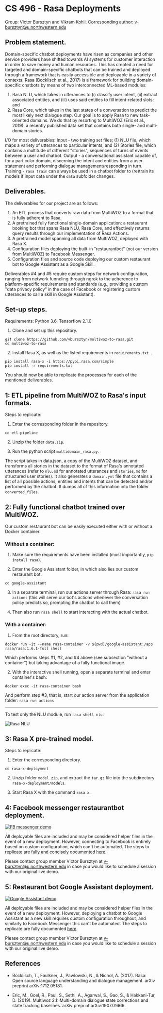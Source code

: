 # CS 496 - Rasa Deployments

Group: Victor Bursztyn and Vikram Kohli. Corresponding author: v-bursztyn@u.northwestern.edu

## Problem statement.
Domain-specific chatbot deployments have risen as companies and other service providers have shifted towards AI systems for customer interaction in order to save money and human resources. This has created a need for targeted and domain-specific chatbots that can be trained and deployed through a framework that is easily accessible and deployable in a variety of contexts. Rasa (Bocklisch et al., 2017) is a framework for building domain-specific chatbots by means of two interconnected ML-based modules:
1. Rasa NLU, which takes in utterances to (i) classify user intent, (ii) extract associated entities, and (iii) uses said entities to fill intent-related slots; and
2. Rasa Core, which takes in the last states of a conversation to predict the most likely next dialogue step.
Our goal is to apply Rasa to new task-oriented domains. We do that by resorting to MultiWOZ (Eric et al., 2019), a recently published data set that contains both single- and multi-domain stories.

I/O for most deliverables:
Input - two training set files; (1) NLU file, which maps a variety of utterances to particular intents, and (2) Stories file, which contains a multitude of different "stories", sequences of turns of events between a user and chatbot.
Output - a conversational assistant capable of, for a particular domain, discerning the intent and entities from a user statement and performing dialogue management/responding in turn.
Training - `rasa train` can always be used in a chatbot folder to (re)train its models if input data under the `data` subfolder changes.

## Deliverables.
The deliverables for our project are as follows:
1. An ETL process that converts raw data from MultiWOZ to a format that is fully adherent to Rasa.
2. A pretrained fully functional single-domain application: a restaurant booking bot that spans Rasa NLU, Rasa Core, and effectively returns query results through our implementation of Rasa Actions.
3. A pretrained model spanning all data from MultiWOZ, deployed with Rasa X.
4. Configuration files deploying the built-in "restaurantbot" (not our version from MultiWOZ) to Facebook Messenger.
5. Configuration files and source code deploying our custom restaurant bot to Google Assistant as a Google Skill.

Deliverables #4 and #5 require custom steps for network configuration, ranging from network funneling through ngrok to the adherence to platform-specific requirements and standards (e.g., providing a custom "data privacy policy" in the case of Facebook or registering custom utterances to call a skill in Google Assistant).

## Set-up steps.

Requirements: Python 3.6, Tensorflow 2.1.0

1. Clone and set up this repository.
```
git clone https://github.com/vbursztyn/multiwoz-to-rasa.git
cd multiwoz-to-rasa
```

2. Install Rasa X, as well as the listed requirements in `requirements.txt `.
```
pip install rasa-x -i https://pypi.rasa.com/simple
pip install -r requirements.txt
```

You should now be able to replicate the processes for each of the mentioned deliverables.

## 1: ETL pipeline from MultiWOZ to Rasa's input formats.

Steps to replicate:

1. Enter the corresponding folder in the repository.

```
cd etl-pipeline
```

2. Unzip the folder `data.zip`.

3. Run the python script `multidomain_rasa.py`.

The script takes in data.json, a copy of the MultiWOZ dataset, and transforms all stories in the dataset to the format of Rasa's annotated utterances (refer to `nlu.md` for annotated utterances and `stories.md` for structured user stories). It also generates a `domain.yml` file that contains a list of all possible actions, entities and intents that can be detected and/or performed by the chatbot. It dumps all of this information into the folder `converted_files`.

## 2: Fully functional chatbot trained over MultiWOZ.

Our custom restaurant bot can be easily executed either with or without a Docker container.

### Without a container:

1. Make sure the requirements have been installed (most importantly, `pip install rasa`).

2. Enter the Google Assistant folder, in which also lies our custom restaurant bot.

```
cd google-assistant
```

3. In a separate terminal, run our actions server through Rasa: `rasa run actions` (this will serve our bot's actions whenever the conversation policy predicts so, prompting the chatbot to call them)

4. Then also run `rasa shell` to start interacting with the actual chatbot.

### With a container:

1. From the root directory, run:

```
docker run -it --name rasa-container -v $(pwd)/google-assistant:/app rasa/rasa:1.6.1-full shell
```

Which performs steps #1, #2, and #4 above (see subsection "without a container") but taking advantage of a fully functional image.

2. With the interactive shell running, open a separate terminal and enter container's bash:

```
docker exec -it rasa-container bash
```

And perform step #3, that is, start our action server from the application folder: `rasa run actions`

---

To test only the NLU module, run `rasa shell nlu`:

![Rasa NLU](https://github.com/vbursztyn/multiwoz-to-rasa/blob/master/rasa_nlu.png)

## 3: Rasa X pre-trained model.

Steps to replicate:

1. Enter the corresponding directory.

```
cd rasa-x-deployment
```

2. Unzip folder `model.zip`, and extract the `tar.gz` file into the subdirectory `rasa-x-deployment/models`.

3. Start Rasa X with the command `rasa x`.

## 4: Facebook messenger restaurantbot deployment.

[![FB messenger demo](https://j.gifs.com/XL0gVo.gif)](https://www.youtube.com/watch?v=35YqSL8Oimg)

All deployable files are included and may be considered helper files in the event of a new deployment. However, connecting to Facebook is entirely based on custom configuration, which can't be automated. The steps to replicate are fully and concisely documented [here](https://rasa.com/docs/rasa/user-guide/connectors/facebook-messenger/).

Please contact group member Victor Bursztyn at v-bursztyn@u.northwestern.edu in case you would like to schedule a session with our original live demo.

## 5: Restaurant bot Google Assistant deployment.

[![Google Assistant demo](https://j.gifs.com/Mw2RWR.gif)](https://www.youtube.com/watch?v=niHGCLBaflc)

All deployable files are included and may be considered helper files in the event of a new deployment. However, deploying a chatbot to Google Assistant as a new skill requires custom configuration throughout, and similarly to Facebook Messenger this can't be automated. The steps to replicate are fully documented [here](https://blog.rasa.com/going-beyond-hey-google-building-a-rasa-powered-google-assistant/).

Please contact group member Victor Bursztyn at v-bursztyn@u.northwestern.edu in case you would like to schedule a session with our original live demo.

## References
* Bocklisch, T., Faulkner, J., Pawlowski, N., & Nichol, A. (2017). Rasa: Open source language understanding and dialogue management. arXiv preprint arXiv:1712.05181.

* Eric, M., Goel, R., Paul, S., Sethi, A., Agarwal, S., Gao, S., & Hakkani-Tur, D. (2019). Multiwoz 2.1: Multi-domain dialogue state corrections and state tracking baselines. arXiv preprint arXiv:1907.01669.

